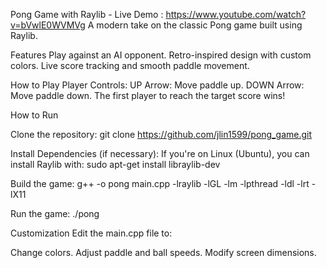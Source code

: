 Pong Game with Raylib - Live Demo : https://www.youtube.com/watch?v=bVwlE0WVMVg
A modern take on the classic Pong game built using Raylib.

Features
Play against an AI opponent.
Retro-inspired design with custom colors.
Live score tracking and smooth paddle movement.

How to Play
Player Controls:
UP Arrow: Move paddle up.
DOWN Arrow: Move paddle down.
The first player to reach the target score wins!

How to Run

Clone the repository:
git clone https://github.com/jlin1599/pong_game.git

Install Dependencies (if necessary):
If you're on Linux (Ubuntu), you can install Raylib with:
sudo apt-get install libraylib-dev

Build the game:
g++ -o pong main.cpp -lraylib -lGL -lm -lpthread -ldl -lrt -lX11

Run the game:
./pong

Customization
Edit the main.cpp file to:

Change colors.
Adjust paddle and ball speeds.
Modify screen dimensions.


